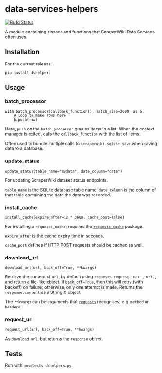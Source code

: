 data-services-helpers
=====================

[![Build Status](https://travis-ci.org/scraperwiki/data-services-helpers.svg)](https://travis-ci.org/scraperwiki/data-services-helpers)


A module containing classes and functions that ScraperWiki Data Services
often uses.

## Installation

For the current release:

```
pip install dshelpers
```

## Usage

### batch_processor

    with batch_processor(callback_function(), batch_size=2000) as b:
        # loop to make rows here
        b.push(row)

Here, `push` on the `batch_processor` queues items in a list. When the
context manager is exited, calls the `callback_function` with the list of
items.

Often used to bundle multiple calls to `scraperwiki.sqlite.save` when saving
data to a database.

### update_status

`update_status(table_name="swdata", date_column="date")`

For updating ScraperWiki dataset status endpoints.

`table_name` is the SQLite database table name; `date_column` is the column of
that table containing the date the data was recorded.

### install_cache

`install_cache(expire_after=12 * 3600, cache_post=False)`

For installing a `requests_cache`; requires the
[`requests-cache`](https://requests-cache.readthedocs.org/) package.

`expire_after` is the cache expiry time in seconds.

`cache_post` defines if HTTP POST requests should be cached as well.

### download_url

`download_url(url, back_off=True, **kwargs)`

Retrieve the content of `url`, by default using `requests.request('GET', url)`,
and return a file-like object. If `back_off=True`, then this will retry (with
backoff) on failure; otherwise, only one attempt is made. Returns the
`response.content` as a StringIO object.

The `**kwargs` can be arguments that
[`requests`](http://docs.python-requests.org/en/latest/) recognises, e.g.
`method` or `headers`.

### request_url

`request_url(url, back_off=True, **kwargs)`

As `download_url`, but returns the `response` object.

## Tests

Run with `nosetests dshelpers.py`.
